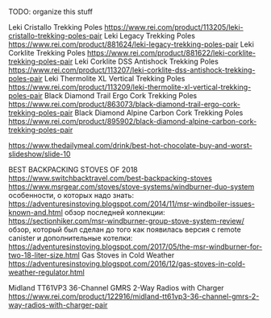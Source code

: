 TODO: organize this stuff

Leki Cristallo Trekking Poles https://www.rei.com/product/113205/leki-cristallo-trekking-poles-pair
Leki Legacy Trekking Poles https://www.rei.com/product/881624/leki-legacy-trekking-poles-pair
Leki Corklite Trekking Poles https://www.rei.com/product/881622/leki-corklite-trekking-poles-pair
Leki Corklite DSS Antishock Trekking Poles https://www.rei.com/product/113207/leki-corklite-dss-antishock-trekking-poles-pair
Leki Thermolite XL Vertical Trekking Poles https://www.rei.com/product/113209/leki-thermolite-xl-vertical-trekking-poles-pair
Black Diamond Trail Ergo Cork Trekking Poles https://www.rei.com/product/863073/black-diamond-trail-ergo-cork-trekking-poles-pair
Black Diamond Alpine Carbon Cork Trekking Poles https://www.rei.com/product/895902/black-diamond-alpine-carbon-cork-trekking-poles-pair

https://www.thedailymeal.com/drink/best-hot-chocolate-buy-and-worst-slideshow/slide-10

BEST BACKPACKING STOVES OF 2018 https://www.switchbacktravel.com/best-backpacking-stoves
https://www.msrgear.com/stoves/stove-systems/windburner-duo-system
особенности, о которых надо знать:
https://adventuresinstoving.blogspot.com/2014/11/msr-windboiler-issues-known-and.html
обзор последней коллекции:
https://sectionhiker.com/msr-windburner-group-stove-system-review/
обзор, который был сделан до того как появилась версия с remote canister и дополнительные котелки:
https://adventuresinstoving.blogspot.com/2017/05/the-msr-windburner-for-two-18-liter-size.html
Gas Stoves in Cold Weather https://adventuresinstoving.blogspot.com/2016/12/gas-stoves-in-cold-weather-regulator.html

Midland TT61VP3 36-Channel GMRS 2-Way Radios with Charger https://www.rei.com/product/122916/midland-tt61vp3-36-channel-gmrs-2-way-radios-with-charger-pair
